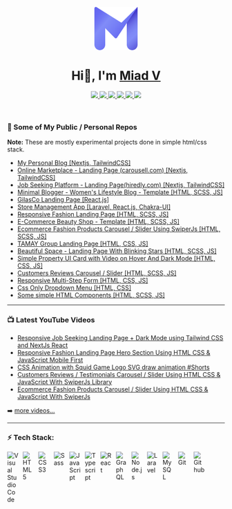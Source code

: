 <p align="center">
    <img  width="100" height="100" src="./assets/MV-Logo.svg">
    <h1 align="center">Hi👋, I'm <a href="https://www.miadv.dev" alt="blog">Miad V</a></h1>
</p>

<p align="center">
    <a href="https://www.buymeacoffee.com/miad" alt="buymeacoffee">
        <img src="https://img.shields.io/badge/Buy%20Me%20a%20Coffee-ffdd00?style=flat&logo=buy-me-a-coffee&logoColor=black" />
    </a>
    <a href="https://www.linkedin.com/in/miad-vosoughi" alt="LinkedIn">
        <img src="https://img.shields.io/badge/LinkedIn-%230077B5.svg?style=flat&logo=linkedin&logoColor=white" />
    </a>
    <a href="mailto:miadv.biz@gmail.com" alt="gmail">
        <img src="https://img.shields.io/badge/Gmail-D14836.svg?style=flat&logo=gmail&logoColor=white" />
    </a>
    <a href="https://twitter.com/Miad_Vosoughi" alt="twitter">
        <img src="https://img.shields.io/badge/Twitter-%231DA1F2.svg?style=flat&logo=twitter&logoColor=white" />
    </a>
    <a href="https://www.youtube.com/c/MiadVosoughi" alt="youtube">
        <img src="https://img.shields.io/badge/Youtube-%23FF0000.svg?style=flat&logo=youTube&logoColor=white" />
    </a>
    <a href="https://www.instagram.com/miadv.dev" alt="instagram">
        <img src="https://img.shields.io/badge/Instagram-%23E4405F.svg?style=flat&logo=instagram&logoColor=white" />
    </a>
</p>

<br />

### 📂 Some of My Public / Personal Repos

**Note:** These are mostly experimental projects done in simple html/css stack.

- [My Personal Blog [Nextjs, TailwindCSS]](https://github.com/MiadV/miadv.dev)
- [Online Marketplace - Landing Page (carousell.com) [Nextjs, TailwindCSS]](https://github.com/MiadV/carousell-tw)
- [Job Seeking Platform - Landing Page(hiredly.com) [Nextjs, TailwindCSS]](https://github.com/MiadV/hiredli-tw)
- [Minimal Blogger - Women's Lifestyle Blog - Template [HTML, SCSS, JS]](https://github.com/MiadV/Minimal-Blogger-Women-Lifestyle-Blog-Template)
- [GilasCo Landing Page [React.js]](https://github.com/MiadV/gilasco-landing-page)
- [Store Management App [Laravel, React.js, Chakra-UI]](https://github.com/MiadV/store-management)
- [Responsive Fashion Landing Page [HTML, SCSS, JS]](https://github.com/MiadV/Responsive-Fashion-Landing-Page-Hero-Section-Using-HTML-CSS-JavaScript-Mobile-First)
- [E-Commerce Beauty Shop - Template [HTML, SCSS, JS]](https://github.com/MiadV/ecommerce-template-beautyshop)
- [Ecommerce Fashion Products Carousel / Slider Using SwiperJs [HTML, SCSS, JS]](https://github.com/MiadV/ecommerce-fashion-products-carousel)
- [TAMAY Group Landing Page [HTML, CSS, JS]](https://github.com/MiadV/tamay-group-landing-page)
- [Beautiful Space - Landing Page With Blinking Stars [HTML, SCSS, JS]](https://github.com/MiadV/beautiful-space-landing-page)
- [Simple Property UI Card with Video on Hover And Dark Mode [HTML, CSS, JS]](https://github.com/MiadV/card-with-video-on-hover)
- [Customers Reviews Carousel / Slider [HTML, SCSS, JS]](https://github.com/MiadV/Customers-Reviews-Carousel)
- [Responsive Multi-Step Form [HTML, CSS, JS]](https://github.com/MiadV/simple-multi-step-form)
- [Css Only Dropdown Menu [HTML, CSS]](https://github.com/MiadV/CSS-Only-Dropdown-Menu)
- [Some simple HTML Components [HTML, SCSS, JS]](https://github.com/MiadV/html-playground)

---

### 📺 Latest YouTube Videos

<!-- YOUTUBE:START -->
- [Responsive Job Seeking Landing Page + Dark Mode using Tailwind CSS and NextJs React](https://www.youtube.com/watch?v=CJW3cIwDScg)
- [Responsive Fashion Landing Page Hero Section Using HTML CSS &amp; JavaScript Mobile First](https://www.youtube.com/watch?v=5WHbhwjVSfU)
- [CSS Animation with Squid Game Logo SVG draw animation #Shorts](https://www.youtube.com/watch?v=MqpSXtvFhXk)
- [Customers Reviews / Testimonials Carousel / Slider Using HTML CSS &amp; JavaScript With SwiperJs Library](https://www.youtube.com/watch?v=D1ZiN2FuLHA)
- [Ecommerce Fashion Products Carousel / Slider Using HTML CSS &amp; JavaScript With SwiperJs](https://www.youtube.com/watch?v=gD1dLiCUcO4)
<!-- YOUTUBE:END -->

➡️ [more videos...](https://www.youtube.com/c/MiadVosoughi)

---

### ⚡ Tech Stack:

<img align="left" alt="Visual Studio Code" width="26px" src="https://cdn.jsdelivr.net/gh/devicons/devicon/icons/vscode/vscode-original.svg" style="padding-right:10px;" />
<img align="left" alt="HTML5" width="26px" src="https://cdn.jsdelivr.net/gh/devicons/devicon/icons/html5/html5-original.svg" style="padding-right:10px;" />
<img align="left" alt="CSS3" width="26px" src="https://cdn.jsdelivr.net/gh/devicons/devicon/icons/css3/css3-original.svg" style="padding-right:10px;" />
<img align="left" alt="Sass" width="26px" src="https://cdn.jsdelivr.net/gh/devicons/devicon/icons/sass/sass-original.svg" style="padding-right:10px;" />
<img align="left" alt="JavaScript" width="26px" src="https://cdn.jsdelivr.net/gh/devicons/devicon/icons/javascript/javascript-original.svg" style="padding-right:10px;" />
<img align="left" alt="Typescript" width="26px" src="https://cdn.jsdelivr.net/gh/devicons/devicon/icons/typescript/typescript-original.svg" style="padding-right:10px;" />
<img align="left" alt="React" width="26px" src="https://cdn.jsdelivr.net/gh/devicons/devicon/icons/react/react-original.svg" style="padding-right:10px;" />
<img align="left" alt="GraphQL" width="26px" src="https://cdn.jsdelivr.net/gh/devicons/devicon/icons/graphql/graphql-plain.svg" style="padding-right:10px;" />
<img align="left" alt="Node.js" width="26px" src="https://cdn.jsdelivr.net/gh/devicons/devicon/icons/nodejs/nodejs-original.svg" style="padding-right:10px;" />
<img align="left" alt="Laravel" width="26px" src="https://cdn.jsdelivr.net/gh/devicons/devicon/icons/laravel/laravel-plain.svg" style="padding-right:10px;" />
<img align="left" alt="MySQL" width="26px" src="https://cdn.jsdelivr.net/gh/devicons/devicon/icons/mysql/mysql-original.svg" style="padding-right:10px;" />
<img align="left" alt="Git" width="26px" src="https://cdn.jsdelivr.net/gh/devicons/devicon/icons/git/git-original.svg" style="padding-right:10px;" />
<img align="left" alt="Github" width="26px" src="https://cdn.jsdelivr.net/gh/devicons/devicon/icons/github/github-original.svg" style="padding-right:10px;" />
